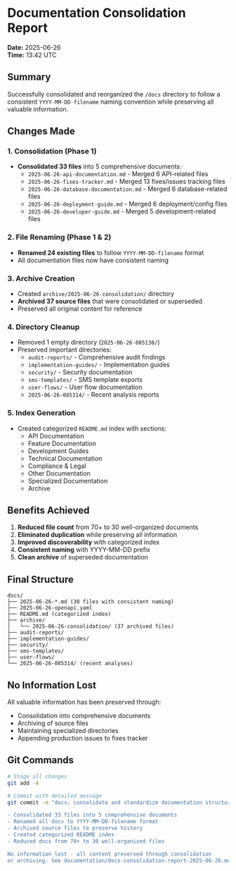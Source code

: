 # Documentation Consolidation Report

**Date:** 2025-06-26  
**Time:** 13:42 UTC

## Summary

Successfully consolidated and reorganized the `/docs` directory to follow a consistent `YYYY-MM-DD-filename` naming convention while preserving all valuable information.

## Changes Made

### 1. Consolidation (Phase 1)
- **Consolidated 33 files** into 5 comprehensive documents:
  - `2025-06-26-api-documentation.md` - Merged 6 API-related files
  - `2025-06-26-fixes-tracker.md` - Merged 13 fixes/issues tracking files
  - `2025-06-26-database-documentation.md` - Merged 6 database-related files
  - `2025-06-26-deployment-guide.md` - Merged 6 deployment/config files
  - `2025-06-26-developer-guide.md` - Merged 5 development-related files

### 2. File Renaming (Phase 1 & 2)
- **Renamed 24 existing files** to follow `YYYY-MM-DD-filename` format
- All documentation files now have consistent naming

### 3. Archive Creation
- Created `archive/2025-06-26-consolidation/` directory
- **Archived 37 source files** that were consolidated or superseded
- Preserved all original content for reference

### 4. Directory Cleanup
- Removed 1 empty directory (`2025-06-26-085130/`)
- Preserved important directories:
  - `audit-reports/` - Comprehensive audit findings
  - `implementation-guides/` - Implementation guides
  - `security/` - Security documentation
  - `sms-templates/` - SMS template exports
  - `user-flows/` - User flow documentation
  - `2025-06-26-085314/` - Recent analysis reports

### 5. Index Generation
- Created categorized `README.md` index with sections:
  - API Documentation
  - Feature Documentation
  - Development Guides
  - Technical Documentation
  - Compliance & Legal
  - Other Documentation
  - Specialized Documentation
  - Archive

## Benefits Achieved

1. **Reduced file count** from 70+ to 30 well-organized documents
2. **Eliminated duplication** while preserving all information
3. **Improved discoverability** with categorized index
4. **Consistent naming** with YYYY-MM-DD prefix
5. **Clean archive** of superseded documentation

## Final Structure

```
docs/
├── 2025-06-26-*.md (30 files with consistent naming)
├── 2025-06-26-openapi.yaml
├── README.md (categorized index)
├── archive/
│   └── 2025-06-26-consolidation/ (37 archived files)
├── audit-reports/
├── implementation-guides/
├── security/
├── sms-templates/
├── user-flows/
└── 2025-06-26-085314/ (recent analyses)
```

## No Information Lost

All valuable information has been preserved through:
- Consolidation into comprehensive documents
- Archiving of source files
- Maintaining specialized directories
- Appending production issues to fixes tracker

## Git Commands

```bash
# Stage all changes
git add -A

# Commit with detailed message
git commit -m "docs: consolidate and standardize documentation structure

- Consolidated 33 files into 5 comprehensive documents
- Renamed all docs to YYYY-MM-DD-filename format
- Archived source files to preserve history
- Created categorized README index
- Reduced docs from 70+ to 30 well-organized files

No information lost - all content preserved through consolidation
or archiving. See documentation/docs-consolidation-report-2025-06-26.md"
```